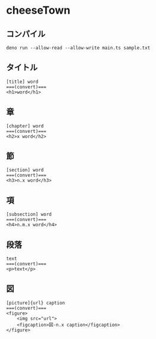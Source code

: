 # cheeseTown

## コンパイル

`deno run --allow-read --allow-write main.ts sample.txt`

## タイトル

```
[title] word
===(convert)===
<h1>word</h1>
```

## 章

```
[chapter] word
===(convert)===
<h2>x word</h2>
```

## 節

```
[section] word
===(convert)===
<h3>n.x word</h3>
```

## 項

```
[subsection] word
===(convert)===
<h4>n.m.x word</h4>
```

## 段落

```
text
===(convert)===
<p>text</p>
```

## 図

```
[picture]{url} caption
===(convert)===
<figure>
    <img src="url">
    <figcaption>図-n.x caption</figcaption>
</figure>
```
